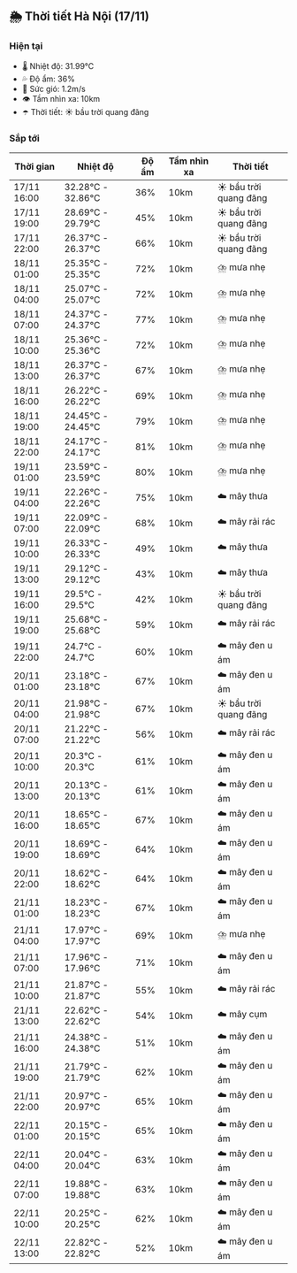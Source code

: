 ## 🌦️ Thời tiết Hà Nội (17/11)

### Hiện tại

- 🌡️ Nhiệt độ: 31.99℃
- 💦 Độ ẩm: 36%
- 💨 Sức gió: 1.2m/s
- 👁️ Tầm nhìn xa: 10km
- ☂️ Thời tiết: ☀️ bầu trời quang đãng

### Sắp tới

| Thời gian | Nhiệt độ | Độ ẩm | Tầm nhìn xa | Thời tiết |
| --- | --- | --- | --- | --- |
| 17/11 16:00 | 32.28℃ - 32.86℃ | 36% | 10km | ☀️ bầu trời quang đãng |
| 17/11 19:00 | 28.69℃ - 29.79℃ | 45% | 10km | ☀️ bầu trời quang đãng |
| 17/11 22:00 | 26.37℃ - 26.37℃ | 66% | 10km | ☀️ bầu trời quang đãng |
| 18/11 01:00 | 25.35℃ - 25.35℃ | 72% | 10km | ⛈️ mưa nhẹ |
| 18/11 04:00 | 25.07℃ - 25.07℃ | 72% | 10km | ⛈️ mưa nhẹ |
| 18/11 07:00 | 24.37℃ - 24.37℃ | 77% | 10km | ⛈️ mưa nhẹ |
| 18/11 10:00 | 25.36℃ - 25.36℃ | 72% | 10km | ⛈️ mưa nhẹ |
| 18/11 13:00 | 26.37℃ - 26.37℃ | 67% | 10km | ⛈️ mưa nhẹ |
| 18/11 16:00 | 26.22℃ - 26.22℃ | 69% | 10km | ⛈️ mưa nhẹ |
| 18/11 19:00 | 24.45℃ - 24.45℃ | 79% | 10km | ⛈️ mưa nhẹ |
| 18/11 22:00 | 24.17℃ - 24.17℃ | 81% | 10km | ⛈️ mưa nhẹ |
| 19/11 01:00 | 23.59℃ - 23.59℃ | 80% | 10km | ⛈️ mưa nhẹ |
| 19/11 04:00 | 22.26℃ - 22.26℃ | 75% | 10km | ☁️ mây thưa |
| 19/11 07:00 | 22.09℃ - 22.09℃ | 68% | 10km | ☁️ mây rải rác |
| 19/11 10:00 | 26.33℃ - 26.33℃ | 49% | 10km | ☁️ mây thưa |
| 19/11 13:00 | 29.12℃ - 29.12℃ | 43% | 10km | ☁️ mây thưa |
| 19/11 16:00 | 29.5℃ - 29.5℃ | 42% | 10km | ☀️ bầu trời quang đãng |
| 19/11 19:00 | 25.68℃ - 25.68℃ | 59% | 10km | ☁️ mây rải rác |
| 19/11 22:00 | 24.7℃ - 24.7℃ | 60% | 10km | ☁️ mây đen u ám |
| 20/11 01:00 | 23.18℃ - 23.18℃ | 67% | 10km | ☁️ mây đen u ám |
| 20/11 04:00 | 21.98℃ - 21.98℃ | 67% | 10km | ☀️ bầu trời quang đãng |
| 20/11 07:00 | 21.22℃ - 21.22℃ | 56% | 10km | ☁️ mây rải rác |
| 20/11 10:00 | 20.3℃ - 20.3℃ | 61% | 10km | ☁️ mây đen u ám |
| 20/11 13:00 | 20.13℃ - 20.13℃ | 61% | 10km | ☁️ mây đen u ám |
| 20/11 16:00 | 18.65℃ - 18.65℃ | 67% | 10km | ☁️ mây đen u ám |
| 20/11 19:00 | 18.69℃ - 18.69℃ | 64% | 10km | ☁️ mây đen u ám |
| 20/11 22:00 | 18.62℃ - 18.62℃ | 64% | 10km | ☁️ mây đen u ám |
| 21/11 01:00 | 18.23℃ - 18.23℃ | 67% | 10km | ☁️ mây đen u ám |
| 21/11 04:00 | 17.97℃ - 17.97℃ | 69% | 10km | ⛈️ mưa nhẹ |
| 21/11 07:00 | 17.96℃ - 17.96℃ | 71% | 10km | ☁️ mây đen u ám |
| 21/11 10:00 | 21.87℃ - 21.87℃ | 55% | 10km | ☁️ mây rải rác |
| 21/11 13:00 | 22.62℃ - 22.62℃ | 54% | 10km | ☁️ mây cụm |
| 21/11 16:00 | 24.38℃ - 24.38℃ | 51% | 10km | ☁️ mây đen u ám |
| 21/11 19:00 | 21.79℃ - 21.79℃ | 62% | 10km | ☁️ mây đen u ám |
| 21/11 22:00 | 20.97℃ - 20.97℃ | 65% | 10km | ☁️ mây đen u ám |
| 22/11 01:00 | 20.15℃ - 20.15℃ | 65% | 10km | ☁️ mây đen u ám |
| 22/11 04:00 | 20.04℃ - 20.04℃ | 63% | 10km | ☁️ mây đen u ám |
| 22/11 07:00 | 19.88℃ - 19.88℃ | 63% | 10km | ☁️ mây đen u ám |
| 22/11 10:00 | 20.25℃ - 20.25℃ | 62% | 10km | ☁️ mây đen u ám |
| 22/11 13:00 | 22.82℃ - 22.82℃ | 52% | 10km | ☁️ mây đen u ám |
